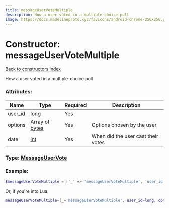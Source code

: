 ```yaml
---
title: messageUserVoteMultiple
description: How a user voted in a multiple-choice poll
image: https://docs.madelineproto.xyz/favicons/android-chrome-256x256.png
---
```

# Constructor: messageUserVoteMultiple  
[Back to constructors index](index.md)



How a user voted in a multiple-choice poll

### Attributes:

| Name     |    Type       | Required | Description |
|----------|---------------|----------|-------------|
|user\_id|[long](../types/long.md) | Yes|
|options|Array of [bytes](../types/bytes.md) | Yes|Options chosen by the user|
|date|[int](../types/int.md) | Yes|When did the user cast their votes|



### Type: [MessageUserVote](../types/MessageUserVote.md)


### Example:

```php
$messageUserVoteMultiple = ['_' => 'messageUserVoteMultiple', 'user_id' => long, 'options' => ['bytes', 'bytes'], 'date' => int];
```  


Or, if you're into Lua:

```lua
messageUserVoteMultiple={_='messageUserVoteMultiple', user_id=long, options={'bytes'}, date=int}

```


